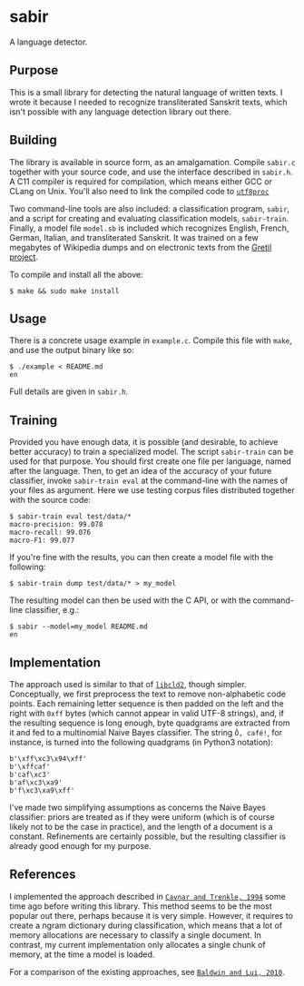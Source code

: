 # sabir

A language detector.


## Purpose

This is a small library for detecting the natural language of written texts. I
wrote it because I needed to recognize transliterated Sanskrit texts, which
isn't possible with any language detection library out there.

## Building

The library is available in source form, as an amalgamation. Compile `sabir.c`
together with your source code, and use the interface described in `sabir.h`. A
C11 compiler is required for compilation, which means either GCC or CLang on
Unix. You'll also need to link the compiled code to
[`utf8proc`](https://github.com/JuliaLang/utf8proc)

Two command-line tools are also included: a classification program, `sabir`, and
a script for creating and evaluating classification models, `sabir-train`.
Finally, a model file `model.sb` is included which recognizes English, French,
German, Italian, and transliterated Sanskrit. It was trained on a few megabytes
of Wikipedia dumps and on electronic texts from the [Gretil
project](http://gretil.sub.uni-goettingen.de/).

To compile and install all the above:

    $ make && sudo make install

## Usage

There is a concrete usage example in `example.c`. Compile this file with `make`,
and use the output binary like so:

    $ ./example < README.md
    en

Full details are given in `sabir.h`.

## Training

Provided you have enough data, it is possible (and desirable, to achieve better
accuracy) to train a specialized model. The script `sabir-train` can be used for
that purpose. You should first create one file per language, named after the
language. Then, to get an idea of the accuracy of your future classifier, invoke
`sabir-train eval` at the command-line with the names of your files as argument.
Here we use testing corpus files distributed together with the source code:

    $ sabir-train eval test/data/*
    macro-precision: 99.078
    macro-recall: 99.076
    macro-F1: 99.077

If you're fine with the results, you can then create a model file with the
following:

    $ sabir-train dump test/data/* > my_model

The resulting model can then be used with the C API, or with the command-line
classifier, e.g.:

    $ sabir --model=my_model README.md
    en

## Implementation

The approach used is similar to that of
[`libcld2`](https://github.com/CLD2Owners/cld2), though simpler. Conceptually,
we first preprocess the text to remove non-alphabetic code points. Each
remaining letter sequence is then padded on the left and the right with `0xff`
bytes (which cannot appear in valid UTF-8 strings), and, if the resulting
sequence is long enough, byte quadgrams are extracted from it and fed to a
multinomial Naive Bayes classifier. The string `Ô, café!`, for instance, is
turned into the following quadgrams (in Python3 notation):

    b'\xff\xc3\x94\xff'
    b'\xffcaf'
    b'caf\xc3'
    b'af\xc3\xa9'
    b'f\xc3\xa9\xff'

I've made two simplifying assumptions as concerns the Naive Bayes classifier:
priors are treated as if they were uniform (which is of course likely not to be
the case in practice), and the length of a document is a constant. Refinements
are certainly possible, but the resulting classifier is already good enough for
my purpose.

## References

I implemented the approach described in [`Cavnar and Trenkle,
1994`](http://citeseerx.ist.psu.edu/viewdoc/download?doi=10.1.1.53.9367&rep=rep1&type=pdf)
some time ago before writing this library. This method seems to be the most
popular out there, perhaps because it is very simple. However, it requires to
create a ngram dictionary during classification, which means that a lot of
memory allocations are necessary to classify a single document. In contrast, my
current implementation only allocates a single chunk of memory, at the time a
model is loaded.

For a comparison of the existing approaches, see [`Baldwin and Lui,
2010`](http://www.aclweb.org/anthology/N10-1027).
